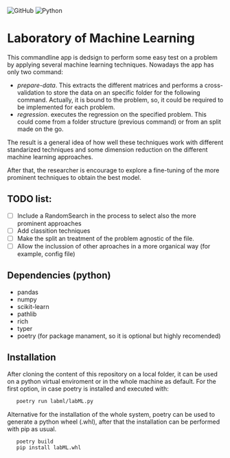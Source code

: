 ![GitHub](https://img.shields.io/github/license/ennanco/MIA_ML1?style=flat-square) ![Python](https://img.shields.io/badge/Python-3.9.0-blue?logo=Python)
# Laboratory of Machine Learning

This commandline app is dedsign to perform some easy test on a problem by applying several machine learning techniques. Nowadays the app has only two command:
- *prepare-data*. This extracts the different matrices and performs a cross-validation to store the data on an specific folder for the following command. Actually, it is bound to the problem, so, it could be required to be implemented for each problem.
- *regression*. executes the regression on the specified problem. This could come from a folder structure (previous command) or from an split made on the go.

The result is a general idea of how well these techniques work with different standarized techniques and some dimension reduction on the different machine learning approaches.

After that, the researcher is encourage to explore a fine-tuning of the more prominent techniques to obtain the best model.

## TODO list:
* [ ] Include a RandomSearch in the process to select also the more prominent approaches
* [ ] Add classition techniques
* [ ] Make the split an treatment of the problem agnostic of the file.
* [ ] Allow the inclussion of other aproaches in a more organical way (for example, config file)

## Dependencies (python)
* pandas
* numpy
* scikit-learn
* pathlib
* rich
* typer
* poetry (for package manament, so it is optional but highly recomended)

## Installation
After cloning the content of this repository on a local folder, it can be used on a python virtual enviroment or in the whole machine as default. For the first option, in case poetry is installed and executed with:

```bash
   poetry run labml/labML.py
```
Alternative for the installation of the whole system, poetry can be used to generate a python wheel (.whl), after that the installation can be performed with pip as usual.
```bash
   poetry build
   pip install labML.whl
```
